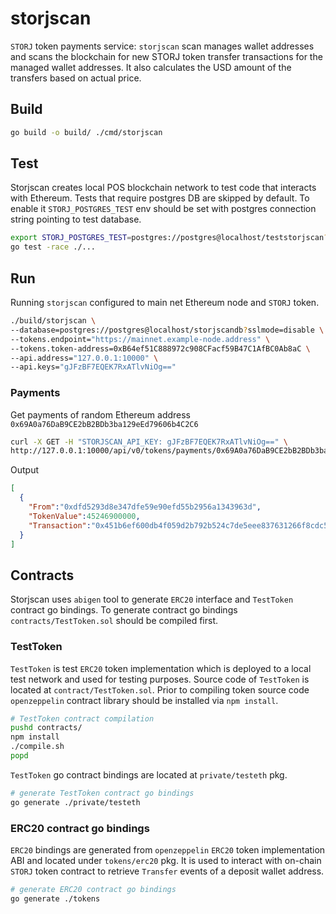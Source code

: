 # storjscan
`STORJ` token payments service: `storjscan` scan manages wallet addresses and scans the blockchain for new STORJ token transfer transactions for the managed wallet addresses. It also calculates the USD amount of the transfers based on actual price.

## Build
```bash
go build -o build/ ./cmd/storjscan
```

## Test
Storjscan creates local POS blockchain network to test code that interacts with Ethereum.
Tests that require postgres DB are skipped by default. 
To enable it `STORJ_POSTGRES_TEST` env should be set with postgres connection string pointing to test database.
```bash
export STORJ_POSTGRES_TEST=postgres://postgres@localhost/teststorjscan?sslmode=disable
go test -race ./...
```

## Run
Running `storjscan` configured to main net Ethereum node and `STORJ` token.
```bash
./build/storjscan \
--database=postgres://postgres@localhost/storjscandb?sslmode=disable \
--tokens.endpoint="https://mainnet.example-node.address" \
--tokens.token-address=0xB64ef51C888972c908CFacf59B47C1AfBC0Ab8aC \
--api.address="127.0.0.1:10000" \
--api.keys="gJFzBF7EQEK7RxATlvNiOg==" 
```

### Payments
Get payments of random Ethereum address `0x69A0a76DaB9CE2bB2BDb3ba129eEd79606b4C2C6`
```bash
curl -X GET -H "STORJSCAN_API_KEY: gJFzBF7EQEK7RxATlvNiOg==" \
http://127.0.0.1:10000/api/v0/tokens/payments/0x69A0a76DaB9CE2bB2BDb3ba129eEd79606b4C2C6
```
Output
```json
[
  {
    "From":"0xdfd5293d8e347dfe59e90efd55b2956a1343963d",
    "TokenValue":45246900000,
    "Transaction":"0x451b6ef600db4f059d2b792b524c7de5eee837631266f8cdc53997098723f438"
  }
]
```

## Contracts
Storjscan uses `abigen` tool to generate `ERC20` interface and `TestToken` contract go bindings.
To generate contract go bindings `contracts/TestToken.sol` should be compiled first.

### TestToken
`TestToken` is test `ERC20` token implementation which is deployed to a local test network and used for testing purposes.
Source code of `TestToken` is located at `contract/TestToken.sol`. 
Prior to compiling token source code `openzeppelin` contract library should be installed via `npm install`.
```bash
# TestToken contract compilation
pushd contracts/
npm install
./compile.sh
popd 
```

`TestToken` go contract bindings are located at `private/testeth` pkg.
```bash
# generate TestToken contract go bindings
go generate ./private/testeth
```

### ERC20 contract go bindings
`ERC20` bindings are generated from `openzeppelin` `ERC20` token implementation ABI and located under `tokens/erc20` pkg.
It is used to interact with on-chain `STORJ` token contract to retrieve `Transfer` events of a deposit wallet address.
```bash
# generate ERC20 contract go bindings
go generate ./tokens
```
